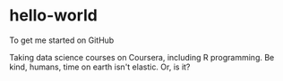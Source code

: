 # hello-world
To get me started on GitHub

Taking data science courses on Coursera,
including R programming. Be kind, humans, time on earth isn't elastic.
Or, is it?
